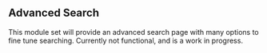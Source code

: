 ## Advanced Search

This module set will provide an advanced search page with many options to fine
tune searching. Currently not functional, and is a work in progress.
